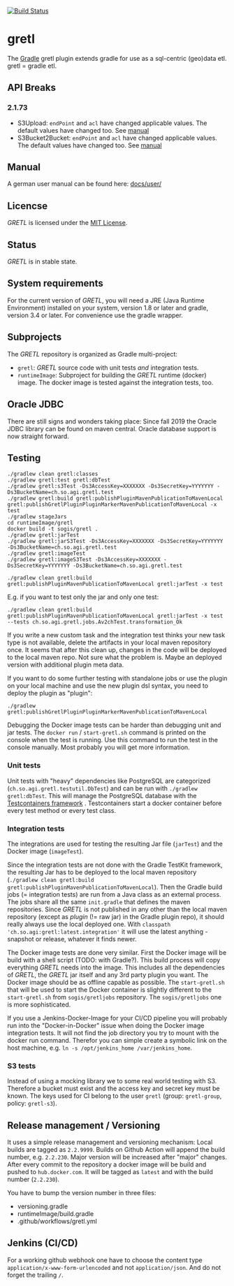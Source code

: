 [![Build Status](https://travis-ci.org/sogis/gretl.svg?branch=master)](https://travis-ci.org/sogis/gretl)

# gretl

The [Gradle](http://www.gradle.org) gretl plugin extends gradle for use as a sql-centric (geo)data etl. gretl = gradle etl.

## API Breaks

### 2.1.73
- S3Upload: `endPoint` and `acl` have changed applicable values. The default values have changed too. See [manual](docs/user/index.md#s3upload-experimental)
- S3Bucket2Bucket: `endPoint` and `acl` have changed applicable values. The default values have changed too. See [manual](docs/user/index.md#s3upload-experimental)

## Manual

A german user manual can be found here: [docs/user/](docs/user/index.md) 

## Licencse

_GRETL_ is licensed under the [MIT License](LICENSE).

## Status

_GRETL_ is in stable state.

## System requirements

For the current version of _GRETL_, you will need a JRE (Java Runtime Environment) installed on your system, version 1.8 or later and gradle, version 3.4 or later.
For convenience use the gradle wrapper.

## Subprojects

The _GRETL_ repository is organized as Gradle multi-project:

* `gretl`: _GRETL_ source code with unit tests _and_ integration tests.
* `runtimeImage`: Subproject for building the _GRETL_ runtime (docker) image. The docker image is tested against the integration tests, too.

## Oracle JDBC
There are still signs and wonders taking place: Since fall 2019 the Oracle JDBC library can be found on maven central. Oracle database support is now straight forward.

## Testing

```
./gradlew clean gretl:classes 
./gradlew gretl:test gretl:dbTest 
./gradlew gretl:s3Test -Ds3AccessKey=XXXXXXX -Ds3SecretKey=YYYYYYY -Ds3BucketName=ch.so.agi.gretl.test
./gradlew gretl:build gretl:publishPluginMavenPublicationToMavenLocal gretl:publishGretlPluginPluginMarkerMavenPublicationToMavenLocal -x test
./gradlew stageJars
cd runtimeImage/gretl
docker build -t sogis/gretl .
./gradlew gretl:jarTest 
./gradlew gretl:jarS3Test -Ds3AccessKey=XXXXXXX -Ds3SecretKey=YYYYYYY -Ds3BucketName=ch.so.agi.gretl.test
./gradlew gretl:imageTest 
./gradlew gretl:imageS3Test -Ds3AccessKey=XXXXXXX -Ds3SecretKey=YYYYYYY -Ds3BucketName=ch.so.agi.gretl.test
```

```
./gradlew clean gretl:build gretl:publishPluginMavenPublicationToMavenLocal gretl:jarTest -x test
```

E.g. if you want to test only the jar and only one test:
```
./gradlew clean gretl:build gretl:publishPluginMavenPublicationToMavenLocal gretl:jarTest -x test --tests ch.so.agi.gretl.jobs.Av2chTest.transformation_Ok

```

If you write a new custom task and the integration test thinks your new task type is not available, delete the artifacts in your local maven repository once. It seems that after this clean up, changes in the code will be deployed to the local maven repo. Not sure what the problem is. Maybe an deployed version with additional plugin meta data.

If you want to do some further testing with standalone jobs or use the plugin on your local machine and use the new plugin dsl syntax, you need to deploy the plugin as "plugin":

```
./gradlew gretl:publishGretlPluginPluginMarkerMavenPublicationToMavenLocal
```

Debugging the Docker image tests can be harder than debugging unit and jar tests. The `docker run` / `start-gretl.sh` command is printed on the console when the test is running. Use this command to run the test in the console manually. Most probably you will get more information.

### Unit tests
Unit tests with "heavy" dependencies like PostgreSQL are categorized (`ch.so.agi.gretl.testutil.DbTest`) and can be run with `./gradlew gretl:dbTest`. This will manage the PostgreSQL database with the [Testcontainers framework](https://www.testcontainers.org) . Testcontainers start a docker container before every test method or every test class.

### Integration tests
The integrations are used for testing the resulting Jar file (`jarTest`) and the Docker image (`imageTest`). 

Since the integration tests are not done with the Gradle TestKit framework, the resulting Jar has to be deployed to the local maven repository (`./gradlew clean gretl:build gretl:publishPluginMavenPublicationToMavenLocal`). Then the Gradle build jobs (= integration tests) are run from a Java class as an external process. The jobs share all the same `init.gradle` that defines the maven repositories. Since _GRETL_ is not published in any other than the local maven repository  (except as _plugin_ (!= raw jar) in the Gradle plugin repo), it should really always use the local deployed one. With `classpath 'ch.so.agi:gretl:latest.integration'` it will use the latest anything - snapshot or release, whatever it finds newer.

The Docker image tests are done very similar. First the Docker image will be build with a shell script (TODO: with Gradle?). This build process will copy everything _GRETL_ needs into the image. This includes all the dependencies of _GRETL_, the _GRETL_ jar itself and any 3rd party plugin you want. The Docker image should be as offline capable as possible. The `start-gretl.sh` that will be used to start the Docker container is slightly different to the `start-gretl.sh` from `sogis/gretljobs` repository. The `sogis/gretljobs` one is more sophisticated.

If you use a Jenkins-Docker-Image for your CI/CD pipeline you will probably run into the "Docker-in-Docker" issue when doing the Docker image integration tests. It will not find the job directory you try to mount with the docker run command. Therefor you can simple create a symbolic link on the host machine, e.g. `ln -s /opt/jenkins_home /var/jenkins_home`.

### S3 tests
Instead of using a mocking library we to some real world testing with S3. Therefore a bucket must exist and the access key and secret key must be known. The keys used for CI belong to the user `gretl` (group: `gretl-group`, policy: `gretl-s3`).

## Release management / Versioning

It uses a simple release management and versioning mechanism: Local builds are tagged as `2.2.9999`. Builds on Github Action will append the build number, e.g. `2.2.230`. Major version will be increased after "major" changes. After every commit to the repository a docker image will be build and pushed to `hub.docker.com`. It will be tagged as `latest` and with the build number (`2.2.230`).

You have to bump the version number in three files:

- versioning.gradle
- runtimeImage/build.gradle
- .github/workflows/gretl.yml

## Jenkins (CI/CD)
For a working github webhook one have to choose the content type `application/x-www-form-urlencoded` and not `application/json`. And do not forget the trailing `/`.  


